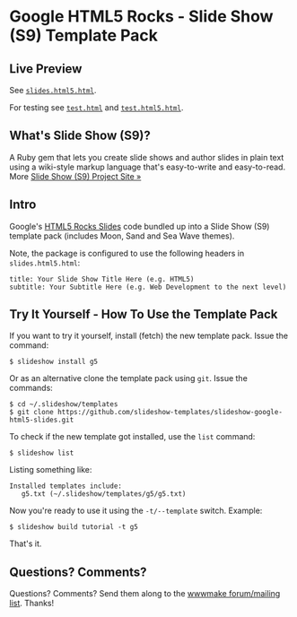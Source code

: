 # Google HTML5 Rocks - Slide Show (S9) Template Pack  

## Live Preview

See [`slides.html5.html`](http://slideshow-templates.github.io/slideshow-google-html5-slides/slides.html5.html).

For testing see [`test.html`](http://slideshow-templates.github.io/slideshow-google-html5-slides/test.html) and
[`test.html5.html`](http://slideshow-templates.github.io/slideshow-google-html5-slides/test.html5.html).


## What's Slide Show (S9)?

A Ruby gem that lets you create slide shows and author slides in plain text
using a wiki-style markup language that's easy-to-write and easy-to-read.
More [Slide Show (S9) Project Site »](http://slideshow-s9.github.io)

## Intro

Google's [HTML5 Rocks Slides](https://github.com/html5rocks/slides.html5rocks.com) code
bundled up into a Slide Show (S9) template pack (includes Moon, Sand and Sea Wave themes).

<!--
See the original [HTML5 Rocks](http://slides.html5rocks.com) slides in action.
   note: no longer available
-->

Note, the package is configured to use the following headers in `slides.html5.html`:

    title: Your Slide Show Title Here (e.g. HTML5)
    subtitle: Your Subtitle Here (e.g. Web Development to the next level)


## Try It Yourself - How To Use the Template Pack

If you want to try it yourself, install (fetch) the new template pack. Issue the command:

    $ slideshow install g5

Or as an alternative clone the template pack using `git`. Issue the commands:

    $ cd ~/.slideshow/templates
    $ git clone https://github.com/slideshow-templates/slideshow-google-html5-slides.git

To check if the new template got installed, use the `list` command:

    $ slideshow list

Listing something like:

    Installed templates include:
       g5.txt (~/.slideshow/templates/g5/g5.txt)

Now you're ready to use it using the `-t/--template` switch. Example:

    $ slideshow build tutorial -t g5

That's it.


## Questions? Comments?

Questions? Comments?
Send them along to the [wwwmake forum/mailing list](http://groups.google.com/group/wwwmake).
Thanks!
